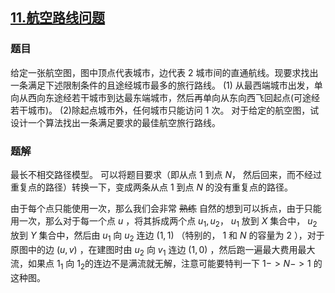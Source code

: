 ## [$11.$航空路线问题](https://www.luogu.org/problemnew/show/P2770)
### 题目
给定一张航空图，图中顶点代表城市，边代表 $2$ 城市间的直通航线。现要求找出一条满足下述限制条件的且途经城市最多的旅行路线。
$(1)$ 从最西端城市出发，单向从西向东途经若干城市到达最东端城市，然后再单向从东向西飞回起点(可途经若干城市)。
$(2)$除起点城市外，任何城市只能访问 $1$ 次。
对于给定的航空图，试设计一个算法找出一条满足要求的最佳航空旅行路线。
### 题解
最长不相交路径模型。
可以将题目要求（即从点 $1$ 到点 $N$， 然后回来，而不经过重复点的路径）转换一下，变成两条从点 $1$ 到点 $N$ 的没有重复点的路径。

由于每个点只能使用一次，那么我们会非常 ~~熟练~~ 自然的想到可以拆点，由于只能用一次，那么对于每一个点 $u​$ ，将其拆成两个点 $u_1, u_2​$， $u_1​$ 放到 $X​$ 集合中， $u_2​$  放到 $Y​$ 集合中，然后由 $u_1​$ 向 $u_2​$ 连边  $(1, 1)​$   （特别的， $1​$ 和 $N​$ 的容量为 $2​$ ），对于原图中的边 $(u, v)​$ ，在建图时由 $u_2​$ 向 $v_1​$ 连边 $(1, 0)​$ ，然后跑一遍最大费用最大流，如果点 $1_1​$ 向 $1_2​$ 的连边不是满流就无解，注意可能要特判一下 $1->N->1​$ 的这种图。